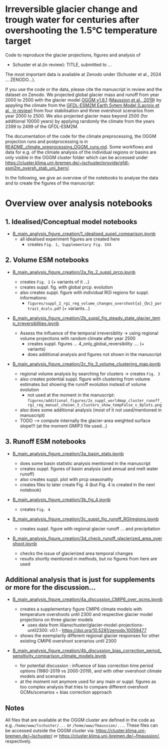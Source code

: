 # Irreversible glacier change and trough water for centuries after overshooting the 1.5°C temperature target
Code to reproduce the glacier projections, figures and analysis of 
- Schuster et al.(in review): TITLE, submitted to ... 

The most important data is available at Zenodo under (Schuster et al., 2024 ... ZENODO...). 

If you use the code or the data, please cite the manuscript in review and the dataset on Zenodo. 
We projected global glacier mass and runoff from year 2000 to 2500 with the glacier model [OGGM v1.6.1](https://doi.org/10.5281/zenodo.8287580) ([Maussion et al., 2019](https://www.geosci-model-dev.net/12/909/2019/)) by appyling the climate from the [GFDL-ESM2M Earth Sytem Model (Lacroix et al., in review)](https://doi.org/10.22541/essoar.171588258.80079180/v1) from four stabilisation and three overshoot scenarios from year 2000 to 2500. We also projected glacier mass beyond 2500 (for additional 10000 years) by applying randomly the climate from the years 2399 to 2499 of the GFDL-ESM2M. 


The documentation of the code for the climate preprocessing, the OGGM projection runs and postprocessing is in [README_climate_preprocessing_OGGM_runs.md](README_climate_preprocessing_OGGM_runs.md). Some workflows and data for e.g. of the climate analysis of the individual regions or basins are only visible in the OGGM cluster folder which can be accessed under https://cluster.klima.uni-bremen.de/~lschuster/provide/gfdl-esm2m_oversh_stab_uni_bern/.   

In the following, we give an overview of the notebooks to analyse the data and to create the figures of the manuscript:



# Overview over analysis notebooks

## 1. Idealised/Conceptual model notebooks

- [B_main_analysis_figure_creation/1_idealised_suppl_comparison.ipynb](B_main_analysis_figure_creation/1_idealised_suppl_comparison.ipynb)
    - all idealised experiment figures are created here 
        - creates `Fig. 1, Supplementary Fig. SXX`

         
## 2. Volume ESM notebooks
  
- [B_main_analysis_figure_creation/2a_fig_2_suppl_prcp.ipynb](B_main_analysis_figure_creation/2a_fig_2_suppl_prcp.ipynb)
    - creates `Fig. 2` (+ variants of it ...)
    - creates suppl. fig. with global prcp. evolution 
    - also creates suppl. figure with individual RGI regions for suppl. informations: 
        - `figures/suppl_2_rgi_reg_volume_changes_overshoot{a}_{bc}_portrait_4cols.pdf` (+ variants...)

- [B_main_analysis_figure_creation/2b_suppl_fig_steady_state_glacier_temp_irreversiblities.ipynb](B_main_analysis_figure_creation/2b_suppl_fig_steady_state_glacier_temp_irreversiblities.ipynb)
    - Assess the influence of the temporal irreversiblity -> using regional volume projections with random climate after year 2500 
        - creates suppl. figures ... 4_only_global_reversibility .... (+ variants)
        - does additional analysis and figures not shown in the manuscript 
        

- [B_main_analysis_figure_creation/2c_fig_3_volume_clustering_map.ipynb](B_main_analysis_figure_creation/2c_fig_3_volume_clustering_map.ipynb) 
    - regional volume analysis by searching for clusters -> creates `Fig. 3`
    - also creates potential suppl. figure with clustering from volume estimates but showing the runoff evolution instead of volume evolution
        - not used at the moment in the manuscript: `figures/additional_figures/2x_suppl_worldmap_cluster_runoff_rgi_reg_manual_chosen_3_clusters_show_tempFalse_v_8plots.png`
    - also does some additional analysis (most of it not used/mentioned in manuscript)
    - TODO --> compute internally the glacier-area weighted surface slope!!! (at the moment GMIP3 file used...)
    
## 3. Runoff ESM notebooks 
 
- [B_main_analysis_figure_creation/3a_basin_stats.ipynb](B_main_analysis_figure_creation/3a_basin_stats.ipynb)  
    - does some basin statistic analysis mentioned in the manuscript 
    - creates suppl. figures of basin analysis (and annual and melt water runoff)
    - also creates suppl. plot with prcp seasonality    
    - creates files to later create Fig. 4 (but Fig. 4 is created in the next notebook)
 
 - [B_main_analysis_figure_creation/3b_fig_4.ipynb](B_main_analysis_figure_creation/3b_fig_4.ipynb) 
     - creates `Fig. 4`

- [B_main_analysis_figure_creation/3c_suppl_fig_runoff_RGIregions.ipynb](B_main_analysis_figure_creation/3c_suppl_fig_runoff_RGIregions.ipynb)
    - creates suppl. figure with regional glacier runoff ... and precipitation 
    
- [B_main_analysis_figure_creation/3d_check_runoff_glacierized_area_overshoot.ipynb](B_main_analysis_figure_creation/3d_check_runoff_glacierized_area_overshoot.ipynb)
    - checks the issue of glacierized area temporal changes 
    - results shortly mentioned in methods, but no figures from here are used

## Additional analysis that is just for supplements or more for the discussion... 

- [B_main_analysis_figure_creation/4a_discussion_CMIP6_over_gcms.ipynb](B_main_analysis_figure_creation/4a_discussion_CMIP6_over_gcms.ipynb) 
    - creates a supplementary figure CMIP6 climate models with temperature overshoots until 2300 and respective glacier model projections on three glacier models
        - uses data from lilianschuster/glacier-model-projections-until2300: v0.1 - https://doi.org/10.5281/zenodo.10059477
    - shows the exemplarily different regional glacier responses for other existing CMIP6 overshoot scenarios until 2300
  
- [B_main_analysis_figure_creation/4b_discussion_bias_correction_period_sensitivity_comparison_climate_models.ipynb](B_main_analysis_figure_creation/4b_discussion_bias_correction_period_sensitivity_comparison_climate_models.ipynb)
    - for potential discussion : influence of bias correction time period options (1980-2019 vs 2000-2019), and with other overshoot climate models and scenarios
    - at the moment not anymore used for any main or suppl. figures as too complex analysis that tries to compare different overshoot GCMs/scenarios + bias correction approach
    
    
## Notes
All files that are available at the OGGM cluster are defined in the code as e.g. `/home/www/lschuster/...` or `/home/www/fmaussion/...`. These files can be accessed outside the OGGM cluster via: https://cluster.klima.uni-bremen.de/~lschuster/ or https://cluster.klima.uni-bremen.de/~fmaussion/, respectively. 

        
        

